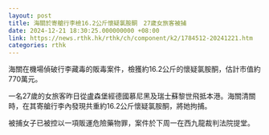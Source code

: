 ```yaml
---
layout: post
title: 海關於寄艙行李檢16.2公斤懷疑氯胺酮　27歲女旅客被捕
date: 2024-12-21 18:30:25.000000000 +08:00
link: https://news.rthk.hk/rthk/ch/component/k2/1784512-20241221.htm
categories: rthk
---
```


海關在機場偵破行李藏毒的販毒案件，檢獲約16.2公斤的懷疑氯胺酮，估計市值約770萬元。

一名27歲的女旅客昨日從盧森堡經德國慕尼黑及瑞士蘇黎世飛抵本港。海關清關時，在其寄艙行李內發現共重約16.2公斤懷疑氯胺酮，將她拘捕。

被捕女子已被控以一項販運危險藥物罪，案件於下周一在西九龍裁判法院提堂。
